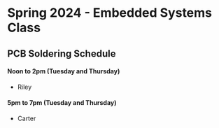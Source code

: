 # Spring 2024 - Embedded Systems Class
## PCB Soldering Schedule

#### Noon to 2pm (Tuesday and Thursday)
- Riley

#### 5pm to 7pm (Tuesday and Thursday)
- Carter
